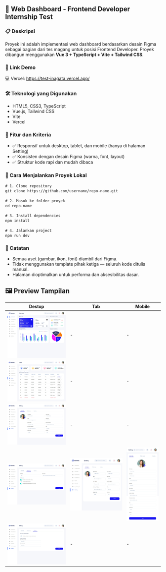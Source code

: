 ## 🚀 Web Dashboard - Frontend Developer Internship Test

### 📋 Deskripsi

Proyek ini adalah implementasi web dashboard berdasarkan desain Figma sebagai bagian dari tes magang untuk posisi Frontend Developer. Proyek dibangun menggunakan **Vue 3 + TypeScript + Vite + Tailwind CSS**.

### 🔗 Link Demo

💻 Vercel: https://test-inagata.vercel.app/

### 🛠️ Teknologi yang Digunakan

- HTML5, CSS3, TypeScript
- Vue.js, Tailwind CSS
- Vite
- Vercel

### 📱 Fitur dan Kriteria

- ✅ Responsif untuk desktop, tablet, dan mobile (hanya di halaman Setting)
- ✅ Konsisten dengan desain Figma (warna, font, layout)
- ✅ Struktur kode rapi dan mudah dibaca

### 🧾 Cara Menjalankan Proyek Lokal

```
# 1. Clone repository
git clone https://github.com/username/repo-name.git

# 2. Masuk ke folder proyek
cd repo-name

# 3. Install dependencies
npm install

# 4. Jalankan project
npm run dev
```

### 📝 Catatan

- Semua aset (gambar, ikon, font) diambil dari Figma.
- Tidak menggunakan template pihak ketiga — seluruh kode ditulis manual.
- Halaman dioptimalkan untuk performa dan aksesibilitas dasar.

## 🖼️ Preview Tampilan

| Destop                                         | Tab                                         | Mobile                                         |
| ---------------------------------------------- | ------------------------------------------- | ---------------------------------------------- |
| ![destop](public/repo/dashboard.png)           | -                                           | -                                              |
| ![destop](public/repo/loan.png)                | -                                           | -                                              |
| ![destop](public/repo/setting-edit.png)        | -                                           | -                                              |
| ![destop](public/repo/setting-preferences.png) | ![destop](public/repo/setting-edit-tab.png) | ![destop](public/repo/setting-edit-mobile.png) |
| ![destop](public/repo/setting-security.png)    | -                                           | -                                              |
